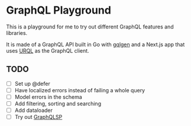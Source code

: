 # GraphQL Playground

This is a playground for me to try out different GraphQL features and libraries.

It is made of a GraphQL API built in Go with [gqlgen](https://gqlgen.com/) and
a Next.js app that uses [URQL](https://formidable.com/open-source/urql/) as the
GraphQL client.

## TODO

- [ ] Set up @defer
- [ ] Have localized errors instead of failing a whole query
- [ ] Model errors in the schema
- [ ] Add filtering, sorting and searching
- [ ] Add dataloader
- [ ] Try out [GraphQLSP](https://github.com/0no-co/GraphQLSP)
